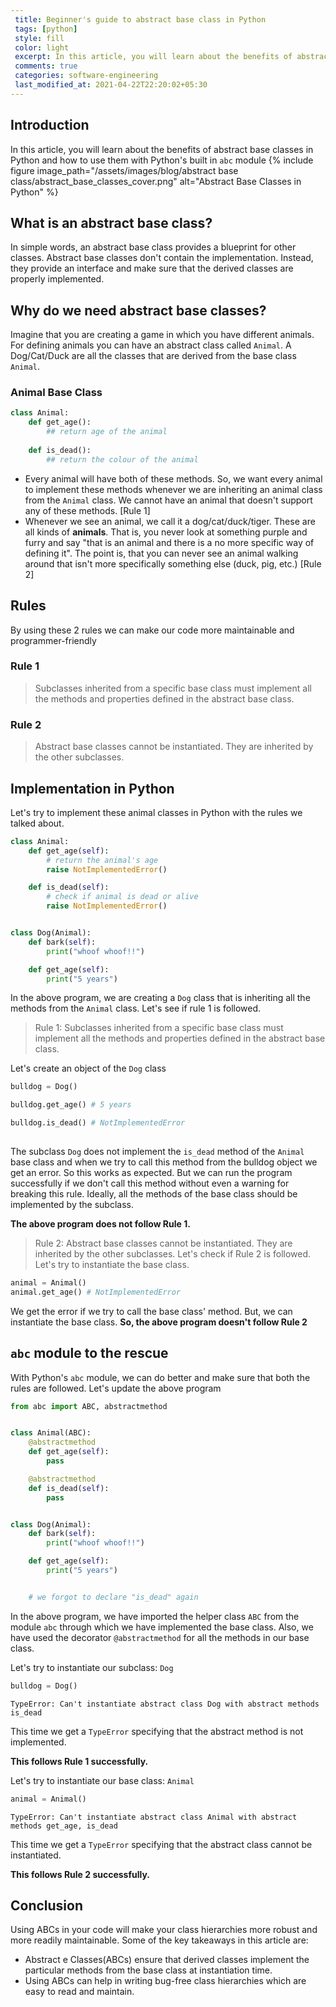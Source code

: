 ```yaml
---
 title: Beginner's guide to abstract base class in Python
 tags: [python]
 style: fill
 color: light
 excerpt: In this article, you will learn about the benefits of abstract base classes and how to use them with python's built in abc module
 comments: true
 categories: software-engineering
 last_modified_at: 2021-04-22T22:20:02+05:30
---
```


## Introduction
In this article, you will learn about the benefits of abstract base classes in Python and how to use them with Python's built in `abc` module
{% include figure image_path="/assets/images/blog/abstract base class/abstract_base_classes_cover.png" alt="Abstract Base Classes in Python" %}

## What is an abstract base class?
In simple words, an abstract base class provides a blueprint for other classes. Abstract base classes don't contain the implementation. Instead, they provide an interface and make sure that the derived classes are properly implemented.


## Why do we need abstract base classes?
Imagine that you are creating a game in which you have different animals. For defining animals you can have an abstract class called `Animal`. A Dog/Cat/Duck are all the classes that are derived from the base class `Animal`. 

### Animal Base Class
```python
class Animal:
    def get_age():
        ## return age of the animal
    
    def is_dead():
        ## return the colour of the animal
```

- Every animal will have both of these methods. So, we want every animal to implement these methods whenever we are inheriting an animal class from the `Animal` class. We cannot have an animal that doesn't support any of these methods. [Rule 1]
- Whenever we see an animal, we call it a dog/cat/duck/tiger. These are all kinds of **animals**. That is, you never look at something purple and furry and say "that is an animal and there is a no more specific way of defining it". The point is, that you can never see an animal walking around that isn't more specifically something else (duck, pig, etc.) [Rule 2]


## Rules
By using these 2 rules we can make our code more maintainable and programmer-friendly
### Rule 1
> Subclasses inherited from a specific base class must implement all the methods and properties defined in the abstract base class.

### Rule 2
> Abstract base classes cannot be instantiated. They are inherited by the other subclasses.

## Implementation in Python
Let's try to implement these animal classes in Python with the rules we talked about.

```python
class Animal:
    def get_age(self):
        # return the animal's age
        raise NotImplementedError()

    def is_dead(self):
        # check if animal is dead or alive
        raise NotImplementedError()


class Dog(Animal):
    def bark(self):
        print("whoof whoof!!")

    def get_age(self):
        print("5 years")

```
In the above program, we are creating a `Dog` class that is inheriting all the methods from the `Animal` class. Let's see if rule 1 is followed. 
> Rule 1: Subclasses inherited from a specific base class must implement all the methods and properties defined in the abstract base class.

Let's create an object of the `Dog` class

```python
bulldog = Dog()

bulldog.get_age() # 5 years

bulldog.is_dead() # NotImplementedError
 
```
The subclass `Dog` does not implement the `is_dead` method of the `Animal` base class and when we try to call this method from the bulldog object we get an error. So this works as expected. But we can run the program successfully if we don't call this method without even a warning for breaking this rule. Ideally, all the methods of the base class should be implemented by the subclass.

**The above program does not follow Rule 1.**


>Rule 2: Abstract base classes cannot be instantiated. They are inherited by the other subclasses.
Let's check if Rule 2 is followed. Let's try to instantiate the base class.

```python
animal = Animal()
animal.get_age() # NotImplementedError
```
We get the error if we try to call the base class' method. But, we can instantiate the base class. 
**So, the above program doesn't follow Rule 2**

## `abc` module to the rescue

With Python's `abc` module, we can do better and make sure that both the rules are followed.
Let's update the above program

```python
from abc import ABC, abstractmethod


class Animal(ABC):
    @abstractmethod
    def get_age(self):
        pass

    @abstractmethod
    def is_dead(self):
        pass


class Dog(Animal):
    def bark(self):
        print("whoof whoof!!")

    def get_age(self):
        print("5 years")


    # we forgot to declare "is_dead" again

```
In the above program, we have imported the helper class `ABC` from the module `abc` through which we have implemented the base class. Also, we have used the decorator `@abstractmethod` for all the methods in our base class.

Let's try to instantiate our subclass: `Dog`
```python
bulldog = Dog()
```


```
TypeError: Can't instantiate abstract class Dog with abstract methods is_dead
```
This time we get a `TypeError` specifying that the abstract method is not implemented.

**This follows Rule 1 successfully.**

Let's try to instantiate our base class: `Animal`

```python
animal = Animal()
```

```
TypeError: Can't instantiate abstract class Animal with abstract methods get_age, is_dead
```
This time we get a `TypeError` specifying that the abstract class cannot be instantiated.

**This follows Rule 2 successfully.**

## Conclusion
Using ABCs in your code will make your class hierarchies more robust and more readily maintainable. Some of the key takeaways in this article are:

- Abstract e Classes(ABCs) ensure that derived classes implement the particular methods from the base class at instantiation time.
- Using ABCs can help in writing bug-free class hierarchies which are easy to read and maintain.